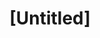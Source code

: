 ---
pid: fs307
title: "[Untitled]"
location_transcription: 
coordinates: "[-75.150478194688, 39.955675019185]"
zipcode: 
gen_neighborhood: 
neighborhood: 
outside_phl: 
age: '16'
age_range: 13-19
instagram: 
image_file_name: fs_307.jpg
proposal_transcription: 
topic: Unknown
topic_summary: '0'
type: Other No Form
keywords_other: 
credit: Charles
image_labels: 
twitter: 
facebook: 
permalink: "/monuments/fs307/"
layout: item-page
---